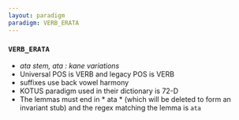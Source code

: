 ```yaml
---
layout: paradigm
paradigm: VERB_ERATA
---
```

### ` VERB_ERATA `

* _ata stem, ata : kane variations_
* Universal POS is VERB and legacy POS is VERB
* suffixes use back vowel harmony
* KOTUS paradigm used in their dictionary is 72-D
* The lemmas must end in * ata * (which will be deleted to form an invariant stub) and the regex matching the lemma is ` ata `
